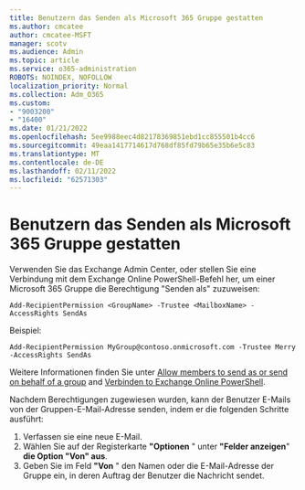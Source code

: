```yaml
---
title: Benutzern das Senden als Microsoft 365 Gruppe gestatten
ms.author: cmcatee
author: cmcatee-MSFT
manager: scotv
ms.audience: Admin
ms.topic: article
ms.service: o365-administration
ROBOTS: NOINDEX, NOFOLLOW
localization_priority: Normal
ms.collection: Adm_O365
ms.custom:
- "9003200"
- "16400"
ms.date: 01/21/2022
ms.openlocfilehash: 5ee9988eec4d82178369851ebd1cc855501b4cc6
ms.sourcegitcommit: 49eaa1417714617d768df85fd79b65e35b6e5c83
ms.translationtype: MT
ms.contentlocale: de-DE
ms.lasthandoff: 02/11/2022
ms.locfileid: "62571303"
---
```

# <a name="allow-users-to-send-as-a-microsoft-365-group"></a>Benutzern das Senden als Microsoft 365 Gruppe gestatten

Verwenden Sie das Exchange Admin Center, oder stellen Sie eine Verbindung mit dem Exchange Online PowerShell-Befehl her, um einer Microsoft 365 Gruppe die Berechtigung "Senden als" zuzuweisen:

`Add-RecipientPermission <GroupName> -Trustee <MailboxName> -AccessRights SendAs`

Beispiel:

`Add-RecipientPermission MyGroup@contoso.onmicrosoft.com -Trustee Merry -AccessRights SendAs`

Weitere Informationen finden Sie unter [Allow members to send as or send on behalf of a group](https://docs.microsoft.com/microsoft-365/admin/create-groups/allow-members-to-send-as-or-send-on-behalf-of-group) and [Verbinden to Exchange Online PowerShell](https://docs.microsoft.com/powershell/exchange/connect-to-exchange-online-powershell?view=exchange-ps&preserve-view=true).

Nachdem Berechtigungen zugewiesen wurden, kann der Benutzer E-Mails von der Gruppen-E-Mail-Adresse senden, indem er die folgenden Schritte ausführt:

1. Verfassen sie eine neue E-Mail.
2. Wählen Sie auf der Registerkarte **"Optionen** " unter **"Felder anzeigen**" **die Option "Von" aus**.
3. Geben Sie im Feld **"Von** " den Namen oder die E-Mail-Adresse der Gruppe ein, in deren Auftrag der Benutzer die Nachricht sendet.
